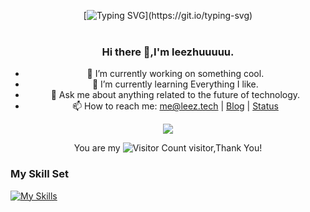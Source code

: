 <div align="center">

[![Typing SVG](https://readme-typing-svg.herokuapp.com?font=Handlee&center=true&vCenter=true&width=500&height=60&lines=像会永生那样去学习，像明天就要死亡那样去生活。;Learn+as+if+you+will+live+forever%2C+live+as+if+you+will+die+tomorrow.)](https://git.io/typing-svg)



<img src="https://cdn.jsdelivr.net/gh/eryajf/tu@main/img/image_20240420_214408.gif"
width="800"  height="3">


### Hi there 👋,I'm leezhuuuuu.

- 🔭 I’m currently working on something cool.
- 🌱 I’m currently learning Everything I like.
- 💬 Ask me about anything related to the future of technology. 
- 📫 How to reach me: me@leez.tech | [Blog](https://leez.tech) | [Status](https://status.leez.tech)


![](https://github-readme-stats.vercel.app/api?username=leezhuuuuu&show_icons=true&theme=transparent)

You are my ![Visitor Count](https://profile-counter.glitch.me/leezhuuuuu/count.svg) visitor,Thank You!

</div>

### My Skill Set

[![My Skills](https://skillicons.dev/icons?i=github,githubactions,bash,md,vim,go,linux,docker,kubernetes,elasticsearch,git,gitlab,mongodb,mysql,redis,nginx,vscode,obsidian,wordpress&theme=dark)](https://github.com/eryajf)

